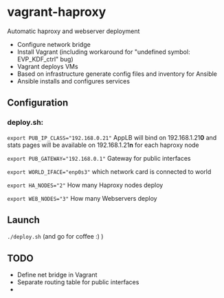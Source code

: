 # vagrant-haproxy
Automatic haproxy and webserver deployment
* Configure network bridge
* Install Vagrant (including workaround for "undefined symbol: EVP_KDF_ctrl" bug)
* Vagrant deploys VMs
* Based on infrastructure generate config files and inventory for Ansible
* Ansible installs and configures services

## Configuration
### deploy.sh:
```export PUB_IP_CLASS="192.168.0.21"```  AppLB will bind on 192.168.1.21**0** and stats pages will be available on 192.168.1.21**n** for each haproxy node

```export PUB_GATEWAY="192.168.0.1"``` Gateway for public interfaces

```export WORLD_IFACE="enp0s3"```   which network card is connected to world

```export HA_NODES="2"``` How many Haproxy nodes deploy

```export WEB_NODES="3"``` How many Webservers deploy

## Launch

```./deploy.sh``` (and go for coffee :) )

## TODO

* Define net bridge in Vagrant
* Separate routing table for public interfaces
* 



